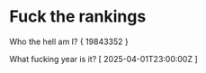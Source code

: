 # Fuck the rankings

Who the hell am I?
{ 19843352 }

What fucking year is it?
[ 2025-04-01T23:00:00Z ]
